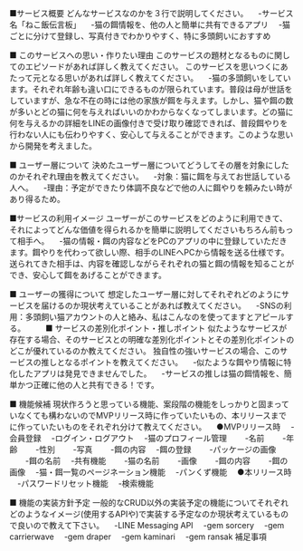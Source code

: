■サービス概要
どんなサービスなのかを３行で説明してください。
　-サービス名「ねこ飯伝言板」
　-猫の餌情報を、他の人と簡単に共有できるアプリ
　-猫ごとに分けて登録し、写真付きでわかりやすく、特に多頭飼いにおすすめ

■ このサービスへの思い・作りたい理由
このサービスの題材となるものに関してのエピソードがあれば詳しく教えてください。
このサービスを思いつくにあたって元となる思いがあれば詳しく教えてください。
　-猫の多頭飼いをしています。それぞれ年齢も違い口にできるものが限られています。普段は母が世話をしていますが、急な不在の時には他の家族が餌を与えます。しかし、猫や餌の数が多いとどの猫に何を与えればいいのかわからなくなってしまいます。どの猫に何を与えるかの詳細をLINEの画像付きで受け取り確認できれば、普段餌やりを行わない人にも伝わりやすく、安心して与えることができます。このような思いから開発を考えました。

■ ユーザー層について
決めたユーザー層についてどうしてその層を対象にしたのかそれぞれ理由を教えてください。
　-対象：猫に餌を与えてお世話している人へ。
　-理由：予定ができたり体調不良などで他の人に餌やりを頼みたい時があり得るため。

■サービスの利用イメージ
ユーザーがこのサービスをどのように利用できて、それによってどんな価値を得られるかを簡単に説明してくださいもちろん前もって相手へ。
　-猫の情報・餌の内容などをPCのアプリの中に登録していただきます。餌やりを代わって欲しい際、相手のLINEへPCから情報を送る仕様です。送られてきた相手は、内容を確認しながらそれぞれの猫と餌の情報を知ることができ、安心して餌をあげることができます。

■ ユーザーの獲得について
想定したユーザー層に対してそれぞれどのようにサービスを届けるのか現状考えていることがあれば教えてください。
　-SNSの利用：多頭飼い猫アカウントの人と絡み、私はこんなのを使ってますとアピールする。
　　
■ サービスの差別化ポイント・推しポイント
似たようなサービスが存在する場合、そのサービスとの明確な差別化ポイントとその差別化ポイントのどこが優れているのか教えてください。
独自性の強いサービスの場合、このサービスの推しとなるポイントを教えてください。
　-似たような餌やり情報に特化したアプリは発見できませんでした。
　-サービスの推しは猫の餌情報を、簡単かつ正確に他の人と共有できる！です。

■ 機能候補
現状作ろうと思っている機能、案段階の機能をしっかりと固まっていなくても構わないのでMVPリリース時に作っていたいもの、本リリースまでに作っていたいものをそれぞれ分けて教えてください。
　●MVPリリース時
　-会員登録
　-ログイン・ログアウト
　-猫のプロフィール管理
　　-名前
　　-年齢
　　-性別
　　-写真
　　-餌の内容
　-餌の登録
　　-パッケージの画像
　　-餌の名前
　-共有機能
　　-猫の名前
　　-画像
　　-餌の内容
　　-餌の画像
　-猫・餌一覧のページネーション機能
　-パンくず機能
　●本リリース時
　-パスワードリセット機能
　-検索機能

■ 機能の実装方針予定
一般的なCRUD以外の実装予定の機能についてそれぞれどのようなイメージ(使用するAPIや)で実装する予定なのか現状考えているもので良いので教えて下さい。
　-LINE Messaging API
　-gem sorcery 
　-gem carrierwave
　-gem draper
　-gem kaminari
　-gem ransak
補足事項